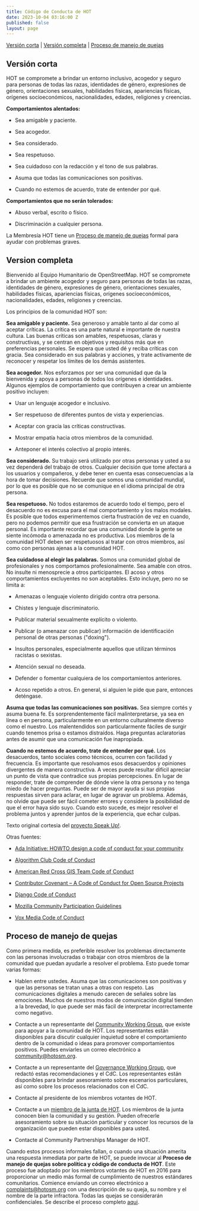 ```yaml
---
title: Código de Conducta de HOT
date: 2023-10-04 03:16:00 Z
published: false
layout: page
---
```


[Versión corta](versión-corta) | [Versión completa](#versión-completa) | [Proceso de manejo de quejas](#proceso-de-manejo-de-quejas)

## Versión corta

HOT se compromete a brindar un entorno inclusivo, acogedor y seguro para personas de todas las razas, identidades de género, expresiones de género, orientaciones sexuales, habilidades físicas, apariencias físicas, orígenes socioeconómicos, nacionalidades, edades, religiones y creencias.

**Comportamientos alentados:**

* Sea amigable y paciente.

* Sea acogedor.

* Sea considerado.

* Sea respetuoso.

* Sea cuidadoso con la redacción y el tono de sus palabras.

* Asuma que todas las comunicaciones son positivas.

* Cuando no estemos de acuerdo, trate de entender por qué.

**Comportamientos que no serán tolerados:**

* Abuso verbal, escrito o físico.

* Discriminación a cualquier persona.

La Membresía HOT tiene un [Proceso de manejo de quejas](#proceso-de-manejo-de-quejas) formal para ayudar con problemas graves.

## Version completa

Bienvenido al Equipo Humanitario de OpenStreetMap. HOT se compromete a brindar un ambiente acogedor y seguro para personas de todas las razas, identidades de género, expresiones de género, orientaciones sexuales, habilidades físicas, apariencias físicas, orígenes socioeconómicos, nacionalidades, edades, religiones y creencias.

Los principios de la comunidad HOT son:

**Sea amigable y paciente.** Sea generoso y amable tanto al dar como al aceptar críticas. La crítica es una parte natural e importante de nuestra cultura. Las buenas críticas son amables, respetuosas, claras y constructivas, y se centran en objetivos y requisitos más que en preferencias personales. Se espera que usted dé y reciba críticas con gracia. Sea considerado en sus palabras y acciones, y trate activamente de reconocer y respetar los límites de los demás asistentes.

**Sea acogedor.** Nos esforzamos por ser una comunidad que da la bienvenida y apoya a personas de todos los orígenes e identidades. Algunos ejemplos de comportamiento que contribuyen a crear un ambiente positivo incluyen:

* Usar un lenguaje acogedor e inclusivo.

* Ser respetuoso de diferentes puntos de vista y experiencias.

* Aceptar con gracia las críticas constructivas.

* Mostrar empatía hacia otros miembros de la comunidad.

* Anteponer el interés colectivo al propio interés.

**Sea considerado.** Su trabajo será utilizado por otras personas y usted a su vez dependerá del trabajo de otros. Cualquier decisión que tome afectará a los usuarios y compañeros, y debe tener en cuenta esas consecuencias a la hora de tomar decisiones. Recuerde que somos una comunidad mundial, por lo que es posible que no se comunique en el idioma principal de otra persona.

**Sea respetuoso.** No todos estaremos de acuerdo todo el tiempo, pero el desacuerdo no es excusa para el mal comportamiento y los malos modales. Es posible que todos experimentemos cierta frustración de vez en cuando, pero no podemos permitir que esa frustración se convierta en un ataque personal. Es importante recordar que una comunidad donde la gente se siente incómoda o amenazada no es productiva. Los miembros de la comunidad HOT deben ser respetuosos al tratar con otros miembros, así como con personas ajenas a la comunidad HOT.

**Sea cuidadoso al elegir las palabras.** Somos una comunidad global de profesionales y nos comportamos profesionalmente. Sea amable con otros. No insulte ni menosprecie a otros participantes. El acoso y otros comportamientos excluyentes no son aceptables. Esto incluye, pero no se limita a:

* Amenazas o lenguaje violento dirigido contra otra persona.

* Chistes y lenguaje discriminatorio.

* Publicar material sexualmente explícito o violento.

* Publicar (o amenazar con publicar) información de identificación personal de otras personas ("doxing").

* Insultos personales, especialmente aquellos que utilizan términos racistas o sexistas.

* Atención sexual no deseada.

* Defender o fomentar cualquiera de los comportamientos anteriores.

* Acoso repetido a otros. En general, si alguien le pide que pare, entonces deténgase.

**Asuma que todas las comunicaciones son positivas.** Sea siempre cortés y asuma buena fe. Es sorprendentemente fácil malinterpretarse, ya sea en línea o en persona, particularmente en un entorno culturalmente diverso como el nuestro. Los malentendidos son particularmente fáciles de surgir cuando tenemos prisa o estamos distraídos. Haga preguntas aclaratorias antes de asumir que una comunicación fue inapropiada.

**Cuando no estemos de acuerdo, trate de entender por qué.** Los desacuerdos, tanto sociales como técnicos, ocurren con facilidad y frecuencia. Es importante que resolvamos esos desacuerdos y opiniones divergentes de manera constructiva. A veces puede resultar difícil apreciar un punto de vista que contradice sus propias percepciones. En lugar de responder, trate de comprender de dónde viene la otra persona y no tenga miedo de hacer preguntas. Puede ser de mayor ayuda si sus propias respuestas sirven para aclarar, en lugar de agravar un problema. Además, no olvide que puede ser fácil cometer errores y considere la posibilidad de que el error haya sido suyo. Cuando esto sucede, es mejor resolver el problema juntos y aprender juntos de la experiencia, que echar culpas.

Texto original cortesia del [proyecto Speak Up!](http://web.archive.org/web/20141109123859/http://speakup.io/coc.html).

Otras fuentes:

* [Ada Initiative: HOWTO design a code of conduct for your community](https://adainitiative.org/2014/02/18/howto-design-a-code-of-conduct-for-your-community/)

* [Algorithm Club Code of Conduct](https://github.com/drtortoise/critical-algorithm-studies/blob/master/code-of-conduct.md)

* [American Red Cross GIS Team Code of Conduct](https://github.com/AmericanRedCross/team-code-of-conduct)

* [Contributor Covenant – A Code of Conduct for Open Source Projects](http://contributor-covenant.org/)

* [Django Code of Conduct](https://www.djangoproject.com/conduct/)

* [Mozilla Community Participation Guidelines](https://www.mozilla.org/en-US/about/governance/policies/participation/)

* [Vox Media Code of Conduct](http://code-of-conduct.voxmedia.com/)

## Proceso de manejo de quejas

Como primera medida, es preferible resolver los problemas directamente con las personas involucradas o trabajar con otros miembros de la comunidad que puedan ayudarle a resolver el problema. Esto puede tomar varias formas:

* Hablen entre ustedes. Asuma que las comunicaciones son positivas y que las personas se tratan unas a otras con respeto. Las comunicaciones digitales a menudo carecen de señales sobre las emociones. Muchos de nuestros modos de comunicación digital tienden a la brevedad, lo que puede ser más fácil de interpretar incorrectamente como negativo.

* Contacte a un representante del [Community Working Group](https://www.hotosm.org/community/working-groups/), que existe para apoyar a la comunidad de HOT. Los representantes están disponibles para discutir cualquier inquietud sobre el comportamiento dentro de la comunidad o ideas para promover comportamientos positivos. Puedes enviarles un correo electrónico a [community@hotosm.org](mailto:community@hotosm.org).

* Contacte a un representante del [Governance Working Group](https://www.hotosm.org/community/working-groups/), que redactó estas recomendaciones y el CdC. Los representantes están disponibles para brindar asesoramiento sobre escenarios particulares, así como sobre los procesos relacionados con el CdC.

* Contacte al presidente de los miembros votantes de HOT.

* Contacte a un [miembro de la junta de HOT](/board). Los miembros de la junta conocen bien la comunidad y su gestión. Pueden ofrecerle asesoramiento sobre su situación particular y conocer los recursos de la organización que pueden estar disponibles para usted.

* Contacte al Community Partnerships Manager de HOT.

Cuando estos procesos informales fallan, o cuando una situación amerita una respuesta inmediata por parte de HOT, se puede invocar al **Proceso de manejo de quejas sobre política y código de conducta de HOT**. Este proceso fue adoptado por los miembros votantes de HOT en 2016 para proporcionar un medio más formal de cumplimiento de nuestros estándares comunitarios. Comience enviando un correo electrónico a [complaints@hotosm.org](mailto:compaints@hotosm.org) con una descripción de su queja, su nombre y el nombre de la parte infractora. Todas las quejas se considerarán confidenciales. Se describe el proceso completo [aqui](https://docs.google.com/document/d/1xb-SPADtSbgwl6mAgglHMPHpknt-E7lKRoIcSbW431A/edit).